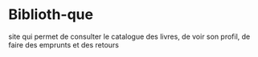 # Biblioth-que
site qui permet de consulter le catalogue des livres, de voir son profil, de faire des emprunts et des retours

